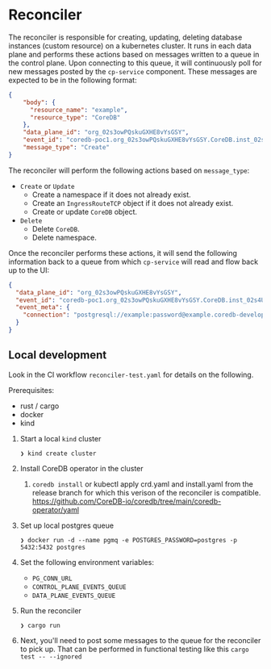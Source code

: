 # Reconciler

The reconciler is responsible for creating, updating, deleting database instances (custom resource) on a kubernetes cluster.
It runs in each data plane and performs these actions based on messages written to a queue in the control plane.
Upon connecting to this queue, it will continuously poll for new messages posted by the `cp-service` component.
These messages are expected to be in the following format:
```json
{
    "body": {
      "resource_name": "example",
      "resource_type": "CoreDB"
    },
    "data_plane_id": "org_02s3owPQskuGXHE8vYsGSY",
    "event_id": "coredb-poc1.org_02s3owPQskuGXHE8vYsGSY.CoreDB.inst_02s4UKVbRy34SAYVSwZq2H",
    "message_type": "Create"
}
```

The reconciler will perform the following actions based on `message_type`:
- `Create` or `Update`
  - Create a namespace if it does not already exist.
  - Create an `IngressRouteTCP` object if it does not already exist.
  - Create or update `CoreDB` object.
- `Delete`
  - Delete `CoreDB`.
  - Delete namespace.

Once the reconciler performs these actions, it will send the following information back to a queue from which
`cp-service` will read and flow back up to the UI:
```json
{
  "data_plane_id": "org_02s3owPQskuGXHE8vYsGSY",
  "event_id": "coredb-poc1.org_02s3owPQskuGXHE8vYsGSY.CoreDB.inst_02s4UKVbRy34SAYVSwZq2H",
  "event_meta": {
    "connection": "postgresql://example:password@example.coredb-development.com:5432"
  }
}
```

## Local development

Look in the CI workflow `reconciler-test.yaml` for details on the following.

Prerequisites:
- rust / cargo
- docker
- kind

1. Start a local `kind` cluster

   `❯ kind create cluster`


1. Install CoreDB operator in the cluster
   1. `coredb install` or kubectl apply crd.yaml and install.yaml from the release branch for which this verison of the reconciler is compatible. https://github.com/CoreDB-io/coredb/tree/main/coredb-operator/yaml


1. Set up local postgres queue

   `❯ docker run -d --name pgmq -e POSTGRES_PASSWORD=postgres -p 5432:5432 postgres`


1. Set the following environment variables:
   - `PG_CONN_URL`
   - `CONTROL_PLANE_EVENTS_QUEUE`
   - `DATA_PLANE_EVENTS_QUEUE`


1. Run the reconciler

   `❯ cargo run`


1. Next, you'll need to post some messages to the queue for the reconciler to pick up. That can be performed in functional testing like this `cargo test -- --ignored`
